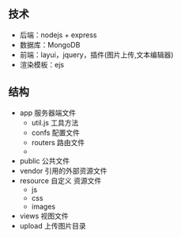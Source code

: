 ## 技术
- 后端：nodejs + express
- 数据库：MongoDB
- 前端：layui，jquery，插件(图片上传,文本编辑器)
- 渲染模板：ejs
## 结构
- app 服务器端文件
  - util.js 工具方法
  - confs 配置文件
  - routers 路由文件
  - 
- public 公共文件
 - vendor 引用的外部资源文件
 - resource 自定义 资源文件
   - js
   - css
   - images
- views 视图文件
- upload 上传图片目录
